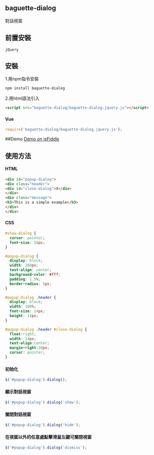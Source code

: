 ## baguette-dialog
對話視窗
## 前置安裝
    jQuery
## 安裝
1.用npm指令安裝
```sh
npm install baguette-dialog
```
2.用html語法引入
```html
<script src="baguette-dialog/baguette-dialog.jquery.js"></script>
```
#### Vue
```javascript
require('baguette-dialog/baguette-dialog.jquery.js');
```
##Demo
[Demo on jsFiddle](https://jsfiddle.net/Palehorse/xs0f2p5t/47)
## 使用方法
#### HTML
```html
<div id="popup-dialog">
<div class="header">
<div id="close-dialog">X</div>
</div>
<div class="message">
<h3>This is a simple example</h3>
</div>
</div>
```
#### CSS
```css
#show-dialog {
  cursor: pointer;
  font-size: 18px;
}

#popup-dialog {
  display: block;
  width: 260px;
  text-align: center;
  background-color: #fff;
  padding: 1.5%;
  border-radius: 5px;
}

#popup-dialog .header {
  display: block;
  width: 100%;
  font-size: 14px;
  height: 14px;
}

#popup-dialog .header #close-dialog {
  float:right;
  width: 14px;
  text-align:center;
  margin-right:10px;
  cursor: pointer;
}
```
#### 初始化
```javascript
$('#popup-dialog').dialog();
```
#### 顯示對話視窗
```javascript
$('#popup-dialog').dialog('show');
```
#### 關閉對話視窗
```javascript
$('#popup-dialog').dialog('hide');
```
#### 在視窗以外的任意處點擊滑鼠左鍵可關閉視窗
```javascript
$('#popup-dialog').dialog('dismiss');
```
